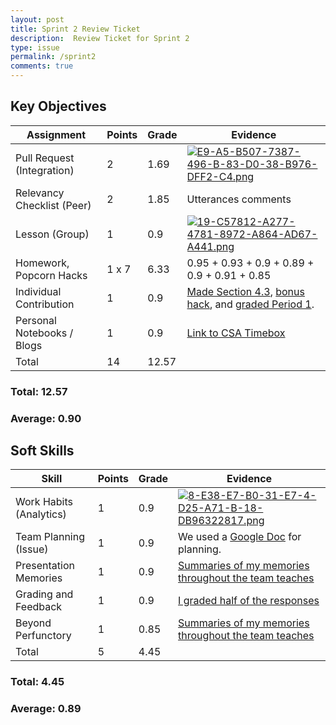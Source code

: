 ```yaml
---
layout: post
title: Sprint 2 Review Ticket
description:  Review Ticket for Sprint 2
type: issue
permalink: /sprint2
comments: true
---
```


## Key Objectives

| **Assignment**             | **Points**    | **Grade** | **Evidence** |
|----------------------------|---------------|-----------|--------------|
| Pull Request (Integration) | 2             | 1.69      | [![E9-A5-B507-7387-496-B-83-D0-38-B976-DFF2-C4.png](https://i.postimg.cc/QtJDG03J/E9-A5-B507-7387-496-B-83-D0-38-B976-DFF2-C4.png)](https://postimg.cc/MMHN10Xn) |
| Relevancy Checklist (Peer) | 2             | 1.85          | Utterances comments |
| Lesson (Group)             | 1             | 0.9       | [![19-C57812-A277-4781-8972-A864-AD67-A441.png](https://i.postimg.cc/bJpXTktD/19-C57812-A277-4781-8972-A864-AD67-A441.png)](https://postimg.cc/KKqscKQx) |
| Homework, Popcorn Hacks    | 1 x 7         | 6.33      | 0.95 + 0.93 + 0.9 + 0.89 + 0.9 + 0.91 + 0.85 |
| Individual Contribution    | 1             | 0.9       | [Made Section 4.3](https://dino596.github.io/arthur_2025/csa/unit4-p1/unit4-3), [bonus hack](https://dino596.github.io/arthur_2025/csa/unit4-p1/unit4-hwquiz), and [graded Period 1](https://docs.google.com/spreadsheets/d/1SLxMPSwAvMJ70X8zk0H9UwJXmyqYC2hpS6DJrjmEX2g/edit?gid=988447649#gid=988447649). |
| Personal Notebooks / Blogs | 1             | 0.9         | [Link to CSA Timebox](https://dino596.github.io/arthur_2025/navigation/section/csa) |
| Total                      | 14            |  12.57        |              |

### Total: 12.57 <br>
### Average: 0.90

## Soft Skills

| **Skill**                  | **Points**    | **Grade** | **Evidence** |
|----------------------------|---------------|-----------|--------------|
| Work Habits (Analytics)    |  1            | 0.9       | [![8-E38-E7-B0-31-E7-4-D25-A71-B-18-DB96322817.png](https://i.postimg.cc/3RpqPKSp/8-E38-E7-B0-31-E7-4-D25-A71-B-18-DB96322817.png)](https://postimg.cc/WFNSZPPb) |
| Team Planning (Issue)      |  1            | 0.9       | We used a [Google Doc](https://docs.google.com/document/d/1HmLY5Y8AhCI-ywkJN--SPko2PLmuIy6ZeAN53ms-5Vw/edit?usp=sharing) for planning. |
| Presentation Memories      |  1            | 0.9         | [Summaries of my memories throughout the team teaches](https://dino596.github.io/arthur_2025/teamteach) |
| Grading and Feedback       |  1            | 0.9         | [I graded half of the responses](https://docs.google.com/spreadsheets/d/1SLxMPSwAvMJ70X8zk0H9UwJXmyqYC2hpS6DJrjmEX2g/edit?gid=988447649#gid=988447649)             |
| Beyond Perfunctory         |  1            | 0.85         |  [Summaries of my memories throughout the team teaches](https://dino596.github.io/arthur_2025/teamteach)            | 
| Total                      |  5            | 4.45         |              |

### Total: 4.45 <br>
### Average: 0.89